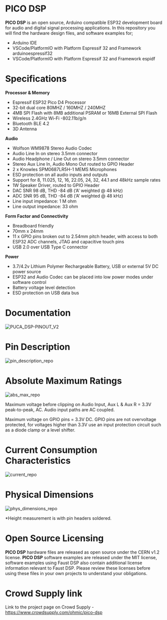 # PICO DSP

**PICO DSP** is an open source, Arduino compatible ESP32 development board for audio and digital signal processing applications. In this repository you will find the hardware design files, and software examples for; 
- Arduino IDE
- VSCode/PlatformIO with Platform Espressif 32 and Framework arduinoespressif32 
- VSCode/PlatformIO with Platform Espressif 32 and Framework espidf

# Specifications 

**Processor & Memory**
- Espressif ESP32 Pico D4 Processor
- 32-bit dual core 80MHZ / 160MHZ / 240MHZ
- 4MB SPI Flash with 8MB additional PSRAM or 16MB External SPI Flash 
- Wireless 2.4GHz Wi-Fi -802.11b/g/n
- Bluetooth BLE 4.2
- 3D Antenna

**Audio**
- Wolfson WM9878 Stereo Audio Codec
- Audio Line In on stereo 3.5mm connector
- Audio Headphone / Line Out on stereo 3.5mm connector
- Stereo Aux Line In, Audio Mono Out routed to GPIO Header
- 2 x Knowles SPM0687LR5H-1 MEMS Microphones 
- ESD protection on all audio inputs and outputs
- Support for 8, 11.025, 12, 16, 22.05, 24, 32, 44.1 and 48kHz sample rates
- 1W Speaker Driver, routed to GPIO Header
- DAC SNR 98 dB, THD -84 dB (‘A’ weighted @ 48 kHz)
- ADC SNR 95 dB, THD -84 dB (‘A’ weighted @ 48 kHz)
- Line input impedance: 1 M ohm
- Line output impedance: 33 ohm

**Form Factor and Connectivity**
- Breadboard friendly
- 70mm x 24mm
- 11 x GPIO pins broken out to 2.54mm pitch header, with access to both ESP32 ADC channels, JTAG and capacitive touch pins
- USB 2.0 over USB Type C connector

**Power**
- 3.7/4.2v Lithium Polymer Rechargeable Battery, USB  or external 5V DC power source
- ESP32 and Audio Codec can be placed into low power modes under software control
- Battery voltage level detection
- ESD protection on USB data bus

# Documentation 
![PUCA_DSP-PINOUT_V2](https://user-images.githubusercontent.com/66629326/191851613-018cffb7-077d-496f-b112-5e9db8a3537f.jpg)

# Pin Description
![pin_description_repo](https://user-images.githubusercontent.com/66629326/122561950-5c4a8400-d03a-11eb-9e00-627c2fa488de.jpg)

# Absolute Maximum Ratings 
![abs_max_repo](https://user-images.githubusercontent.com/66629326/122562538-15a95980-d03b-11eb-8b5e-f1d52b7d8dae.jpg)

Maximum voltage before clipping on Audio Input, Aux L & Aux R = 3.3V peak-to-peak, AC. Audio input paths are AC coupled. 

Maximum voltage on GPIO pins = 3.3V DC. GPIO pins are not overvoltage protected, for voltages higher than 3.3V use an input protection circuit such as a diode clamp or a level shifter.

# Current Consumption Characteristics 
![current_repo](https://user-images.githubusercontent.com/66629326/122562562-1e9a2b00-d03b-11eb-90f2-9c3ff6472d79.jpg)

# Physical Dimensions
![phys_dimensions_repo](https://user-images.githubusercontent.com/66629326/122562620-2e197400-d03b-11eb-876a-eb97ada749b9.jpg)

*Height measurement is with pin headers soldered. 

# Open Source Licensing 

**PICO DSP** hardware files are released as open source under the CERN v1.2 license. **PICO DSP** software examples are released under the MIT license, software examples using Faust DSP also contain additional license information relevant to Faust DSP. Please review these licenses before using these files in your own projects to understand your obligations.

# Crowd Supply link

Link to the project page on Crowd Supply - https://www.crowdsupply.com/ohmic/pico-dsp

